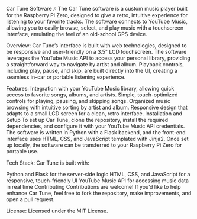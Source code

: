 Car Tune Software 🎶
The Car Tune software is a custom music player built for the Raspberry Pi Zero, designed to give a retro, intuitive experience for listening to your favorite tracks. The software connects to YouTube Music, allowing you to easily browse, select, and play music with a touchscreen interface, emulating the feel of an old-school GPS device.

Overview:
Car Tune’s interface is built with web technologies, designed to be responsive and user-friendly on a 3.5" LCD touchscreen. The software leverages the YouTube Music API to access your personal library, providing a straightforward way to navigate by artist and album. Playback controls, including play, pause, and skip, are built directly into the UI, creating a seamless in-car or portable listening experience.

Features:
Integration with your YouTube Music library, allowing quick access to favorite songs, albums, and artists.
Simple, touch-optimized controls for playing, pausing, and skipping songs.
Organized music browsing with intuitive sorting by artist and album.
Responsive design that adapts to a small LCD screen for a clean, retro interface.
Installation and Setup
To set up Car Tune, clone the repository, install the required dependencies, and configure it with your YouTube Music API credentials. The software is written in Python with a Flask backend, and the front-end interface uses HTML, CSS, and JavaScript templated with Jinja2. Once set up locally, the software can be transferred to your Raspberry Pi Zero for portable use.

Tech Stack:
Car Tune is built with:

Python and Flask for the server-side logic
HTML, CSS, and JavaScript for a responsive, touch-friendly UI
YouTube Music API for accessing music data in real time
Contributing
Contributions are welcome! If you’d like to help enhance Car Tune, feel free to fork the repository, make improvements, and open a pull request.

License:
Licensed under the MIT License.

